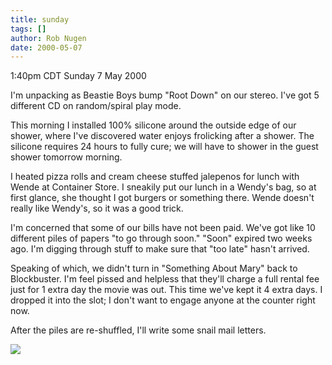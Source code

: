 ```yaml
---
title: sunday
tags: []
author: Rob Nugen
date: 2000-05-07
---
```


<title></title>
<p class=date>1:40pm CDT Sunday 7 May 2000</p>

<p>I'm unpacking as Beastie Boys bump "Root Down" on our stereo.  I've
got 5 different CD on random/spiral play mode.  

<p>This morning I installed 100% silicone around the outside edge of
our shower, where I've discovered water enjoys frolicking after a
shower.  The silicone requires 24 hours to fully cure; we will have to
shower in the guest shower tomorrow morning.

<p>I heated pizza rolls and cream cheese stuffed jalepenos for lunch
with Wende at Container Store.  I sneakily put our lunch in a Wendy's
bag, so at first glance, she thought I got burgers or something there.
Wende doesn't really like Wendy's, so it was a good trick.

<p>I'm concerned that some of our bills have not been paid.  We've got
like 10 different piles of papers "to go through soon."  "Soon"
expired two weeks ago.  I'm digging through stuff to make sure that
"too late" hasn't arrived.

<p>Speaking of which, we didn't turn in "Something About Mary" back to
Blockbuster.  I'm feel pissed and helpless that they'll charge a full
rental fee just for 1 extra day the movie was out.  This time we've
kept it 4 extra days.  I dropped it into the slot; I don't want to
engage anyone at the counter right now.

<p>After the piles are re-shuffled, I'll write some snail mail letters.

<p><img src='/images/rob/wL-ROB.gif'>

